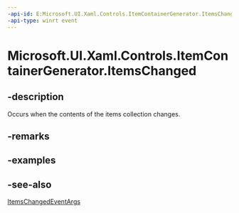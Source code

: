 ```yaml
---
-api-id: E:Microsoft.UI.Xaml.Controls.ItemContainerGenerator.ItemsChanged
-api-type: winrt event
---
```


<!-- Event syntax
public event Windows.UI.Xaml.Controls.Primitives.ItemsChangedEventHandler ItemsChanged
-->

# Microsoft.UI.Xaml.Controls.ItemContainerGenerator.ItemsChanged

## -description
Occurs when the contents of the items collection changes.

## -remarks

## -examples

## -see-also

[ItemsChangedEventArgs](../microsoft.ui.xaml.controls.primitives/itemschangedeventargs.md)

